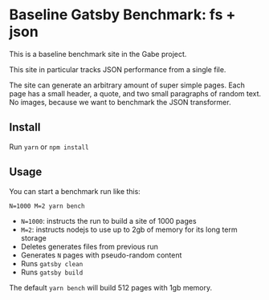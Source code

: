 # Baseline Gatsby Benchmark: fs + json

This is a baseline benchmark site in the Gabe project.

This site in particular tracks JSON performance from a single file.

The site can generate an arbitrary amount of super simple pages. Each page has a small header, a quote, and two small paragraphs of random text. No images, because we want to benchmark the JSON transformer.

## Install

Run `yarn` or `npm install`

## Usage

You can start a benchmark run like this:

```shell
N=1000 M=2 yarn bench
```

- `N=1000`: instructs the run to build a site of 1000 pages
- `M=2`: instructs nodejs to use up to 2gb of memory for its long term storage
- Deletes generates files from previous run
- Generates `N` pages with pseudo-random content
- Runs `gatsby clean`
- Runs `gatsby build`

The default `yarn bench` will build 512 pages with 1gb memory.
